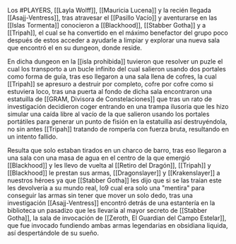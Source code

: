 Los #PLAYERS, [[Layla Wolff]], [[Mauricia Lucena]] y la recién llegada [[Asajj-Ventress]], tras atravesar el  [[Pasillo Vacío]] y aventurarse en las [[Islas Tormenta]] conocieron a [[Blackhood]], [[Stabber Gotha]] y a [[Tripah]], el cual se ha convertido en el máximo benefactor del grupo poco después de estos acceder a ayudarle a limpiar y explorar una nueva sala que encontró el en su dungeon, donde reside.

En dicha dungeon en  la [[isla prohibida]] tuvieron que resolver un puzle el cual los transporto a un bucle infinito del cual salieron usando dos portales como forma de guía, tras eso llegaron a una sala llena de cofres, la cual [[Tripah]] se apresuro a destruir por completo, cofre por cofre como si estuviera loco, tras una puerta al fondo de dicha sala encontraron una estatuilla de [[GRAM, Divisora de Constelaciones]] que tras un rato de investigación decidieron coger entrando en una trampa ilusoria que les hizo simular una caída libre al vacío de la que salieron usando los portales portátiles para generar un punto de fisión en la estatuilla así destruyéndola, no sin antes [[Tripah]] tratando de romperla con fuerza bruta, resultando en un intento fallido.

Resulta que solo estaban tirados en un charco de barro, tras eso llegaron a una sala con una masa de agua en el centro de la que emergió [[Blackhood]] y les llevo de vuelta al [[Retiro del Dragón]], [[Tripah]] y [[Blackhood]] le prestan sus armas, [[Dragonslayer]] y [[Krakenslayer]] a nuestros héroes ya que [[Stabber Gotha]] les dijo que si se las traían este les devolvería a su mundo real, lo9 cual era solo una "mentira" para conseguir las armas sin tener que mover un solo dedo, tras una investigación [[Asajj-Ventress]] encontró detrás de una estantería en la biblioteca un pasadizo que les llevaría al mayor secreto de [[Stabber Gotha]], la sala de invocación de [[Zeroth, El Guardian del Campo Estelar]], que fue invocado fundiendo ambas armas legendarias en obsidiana liquida, así despertándole de su sueño.